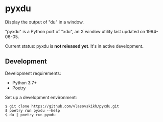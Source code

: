 pyxdu
=====

Display the output of "du" in a window.

"pyxdu" is a Python port of "xdu", an X window utility last updated on 
1994-06-05.

Current status: pyxdu is **not released yet**. It's in active development.


Development
-----------

Development requirements:

* Python 3.7+
* [Poetry](https://python-poetry.org)

Set up a development environment:

```shell
$ git clone https://github.com/vlasovskikh/pyxdu.git
$ poetry run pyxdu --help
$ du | poetry run pyxdu
```
